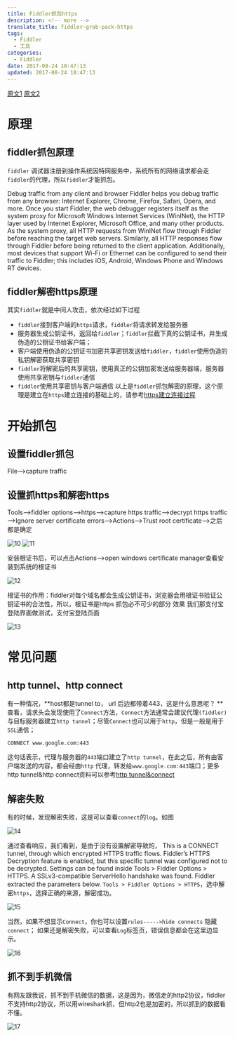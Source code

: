 ```yaml
---
title: Fiddler抓包https
description: <!-- more -->
translate_title: fiddler-grab-pack-https
tags:
  - Fiddler
  - 工具
categories:
  - Fiddler
date: 2017-08-24 10:47:13
updated: 2017-08-24 10:47:13
---
```




[原文1](http://blog.csdn.net/wangjun5159/article/details/52198842)
[原文2](http://blog.csdn.net/wangjun5159/article/details/54142016)

# 原理
## fiddler抓包原理
`fiddler` 调试器注册到操作系统因特网服务中，系统所有的网络请求都会走`fiddler`的代理，所以`fiddler`才能抓包。

Debug traffic from any client and browser 
Fiddler helps you debug traffic from any browser: Internet Explorer, Chrome, Firefox, Safari, Opera, and more. Once you start Fiddler, the web debugger registers itself as the system proxy for Microsoft Windows Internet Services (WinINet), the HTTP layer used by Internet Explorer, Microsoft Office, and many other products. As the system proxy, all HTTP requests from WinINet flow through Fiddler before reaching the target web servers. Similarly, all HTTP responses flow through Fiddler before being returned to the client application. 
Additionally, most devices that support Wi-Fi or Ethernet can be configured to send their traffic to Fiddler; this includes iOS, Android, Windows Phone and Windows RT devices.

## fiddler解密https原理
其实`fiddler`就是中间人攻击，依次经过如下过程
- `fiddler`接到客户端的`https`请求，`fiddler`将请求转发给服务器
- 服务器生成公钥证书，返回给`fiddler`；`fiddler`拦截下真的公钥证书，并生成伪造的公钥证书给客户端；
- 客户端使用伪造的公钥证书加密共享密钥发送给`fiddler`，`fiddler`使用伪造的私钥解密获取共享密钥
- `fiddler`将解密后的共享密钥，使用真正的公钥加密发送给服务器端，服务器使用共享密钥与`fiddler`通信
- `fiddler`使用共享密钥与客户端通信
以上是`fiddler`抓包解密的原理，这个原理是建立在`https`建立连接的基础上的，请参考[https建立连接过程](http://blog.csdn.net/wangjun5159/article/details/51510594)

# 开始抓包

## 设置fiddler抓包
File—–>capture traffic

## 设置抓https和解密https
Tools—–>fiddler options—–>https—–>capture https traffic—->decrypt https traffic—>Ignore server certificate errors—->Actions—–>Trust root certificate—->之后都是确定

![10](/images/fiddler/10.png)
![11](/images/fiddler/11.png)

安装根证书后，可以点击Actions—–>open windows certificate manager查看安装到系统的根证书 

![12](/images/fiddler/12.png)

根证书的作用：fiddler对每个域名都会生成公钥证书，浏览器会用根证书验证公钥证书的合法性，所以，根证书是https 抓包必不可少的部分
效果
我们那支付宝登陆界面做测试，支付宝登陆页面 

![13](/images/fiddler/13.png)

# 常见问题
## http tunnel、http connect
有一种情况，**host都是tunnel to， url 后边都带着443，这是什么意思呢？ **
查看，请求头会发现使用了`Connect`方法，`Connect`方法通常会建议代理`(fiddler)`与目标服务器建立`http tunnel`；尽管`Connect`也可以用于`http`，但是一般是用于`SSL`通信；

`CONNECT www.google.com:443` 


这句话表示，代理与服务器的`443`端口建立了`http tunnel`，在此之后，所有由客户端发送的内容，都会经由`http` 代理，转发给`www.google.com:443`端口；更多http tunnel&http connect资料可以参考[http tunnel&connect](http://blog.csdn.net/wangjun5159/article/details/54142016)


## 解密失败
有的时候，发现解密失败，这是可以查看`connect`的`log`。如图

![14](/images/fiddler/14.png)

通过查看响应，我们看到，是由于没有设置解密导致的，
This is a CONNECT tunnel, through which encrypted HTTPS traffic flows. 
Fiddler’s HTTPS Decryption feature is enabled, but this specific tunnel was configured not to be decrypted. Settings can be found inside Tools > Fiddler Options > HTTPS. 
A SSLv3-compatible ServerHello handshake was found. Fiddler extracted the parameters below.
`Tools > Fiddler Options > HTTPS`，选中解密`https`，选择正确的来源，解密成功。 

![15](/images/fiddler/15.png)

当然，如果不想显示`Connect`，你也可以设置`rules----->hide connects` 隐藏`connect`；
如果还是解密失败，可以查看`Log`标签页，错误信息都会在这里边显示。 

![16](/images/fiddler/16.png)

## 抓不到手机微信

有网友跟我说，抓不到手机微信的数据，这是因为，微信走的http2协议，fiddler不支持http2协议，所以用wireshark抓，但http2也是加密的，所以抓到的数据看不懂。 

![17](/images/fiddler/17.png)